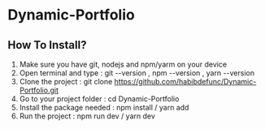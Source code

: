 # Dynamic-Portfolio
## How To Install?
1. Make sure you have git, nodejs and npm/yarm on your device
2. Open terminal and type : git --version , npm --version , yarn --version
3. Clone the project : git clone https://github.com/habibdefunc/Dynamic-Portfolio.git
4. Go to your project folder : cd Dynamic-Portfolio
5. Install the package needed : npm install / yarn add
6. Run the project : npm run dev / yarn dev
